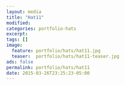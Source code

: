 ```yaml
---
layout: media
title: "Hat11"
modified:
categories: portfolio-hats
excerpt:
tags: []
image:
  feature: portfolio/hats/hat11.jpg
  teaser:  portfolio/hats/hat11-teaser.jpg
ads: false
permalink: portfolio/hats/hat11
date: 2015-03-26T23:25:23-05:00
---
```


